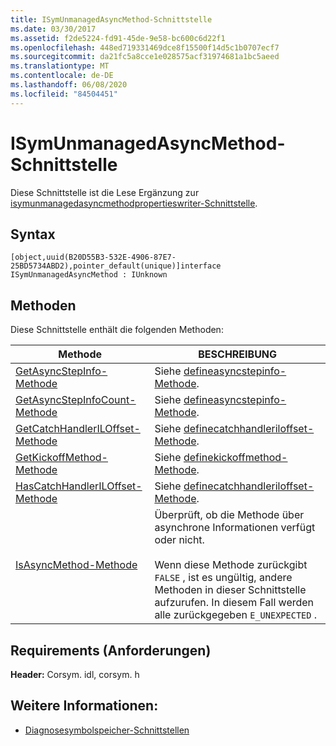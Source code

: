 ```yaml
---
title: ISymUnmanagedAsyncMethod-Schnittstelle
ms.date: 03/30/2017
ms.assetid: f2de5224-fd91-45de-9e58-bc600c6d22f1
ms.openlocfilehash: 448ed719331469dce8f15500f14d5c1b0707ecf7
ms.sourcegitcommit: da21fc5a8cce1e028575acf31974681a1bc5aeed
ms.translationtype: MT
ms.contentlocale: de-DE
ms.lasthandoff: 06/08/2020
ms.locfileid: "84504451"
---
```

# <a name="isymunmanagedasyncmethod-interface"></a>ISymUnmanagedAsyncMethod-Schnittstelle
Diese Schnittstelle ist die Lese Ergänzung zur [isymunmanagedasyncmethodpropertieswriter-Schnittstelle](isymunmanagedasyncmethodpropertieswriter-interface.md).  
  
## <a name="syntax"></a>Syntax  
  
```idl  
[object,uuid(B20D55B3-532E-4906-87E7-25BD5734ABD2),pointer_default(unique)]interface ISymUnmanagedAsyncMethod : IUnknown  
```  
  
## <a name="methods"></a>Methoden  
 Diese Schnittstelle enthält die folgenden Methoden:  
  
|Methode|BESCHREIBUNG|  
|------------|-----------------|  
|[GetAsyncStepInfo-Methode](isymunmanagedasyncmethod-getasyncstepinfo-method.md)|Siehe [defineasyncstepinfo-Methode](isymunmanagedasyncmethodpropertieswriter-defineasyncstepinfo-method.md).|  
|[GetAsyncStepInfoCount-Methode](isymunmanagedasyncmethod-getasyncstepinfocount-method.md)|Siehe [defineasyncstepinfo-Methode](isymunmanagedasyncmethodpropertieswriter-defineasyncstepinfo-method.md).|  
|[GetCatchHandlerILOffset-Methode](isymunmanagedasyncmethod-getcatchhandleriloffset-method.md)|Siehe [definecatchhandleriloffset-Methode](isymunmanagedasyncmethodpropertieswriter-definecatchhandleriloffset-method.md).|  
|[GetKickoffMethod-Methode](isymunmanagedasyncmethod-getkickoffmethod-method.md)|Siehe [definekickoffmethod-Methode](isymunmanagedasyncmethodpropertieswriter-definekickoffmethod-method.md).|  
|[HasCatchHandlerILOffset-Methode](isymunmanagedasyncmethod-hascatchhandleriloffset-method.md)|Siehe [definecatchhandleriloffset-Methode](isymunmanagedasyncmethodpropertieswriter-definecatchhandleriloffset-method.md).|  
|[IsAsyncMethod-Methode](isymunmanagedasyncmethod-isasyncmethod-method.md)|Überprüft, ob die Methode über asynchrone Informationen verfügt oder nicht.<br /><br /> Wenn diese Methode zurückgibt `FALSE` , ist es ungültig, andere Methoden in dieser Schnittstelle aufzurufen. In diesem Fall werden alle zurückgegeben `E_UNEXPECTED` .|  
  
## <a name="requirements"></a>Requirements (Anforderungen)  
 **Header:** Corsym. idl, corsym. h  
  
## <a name="see-also"></a>Weitere Informationen:

- [Diagnosesymbolspeicher-Schnittstellen](diagnostics-symbol-store-interfaces.md)
